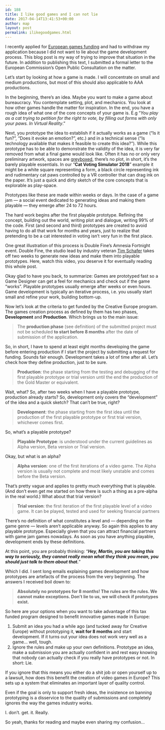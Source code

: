 ```yaml
---
id: 188
title: I like good games and I can not lie
date: 2017-04-14T13:41:53+00:00
author: map
layout: post
permalink: ilikegoodgames.html
---
```

I recently applied for [European games funding](http://eacea.ec.europa.eu/creative-europe/funding/support-for-development-european-video-games-2017_en) and had to withdraw my application because I did not want to lie about the game development process. This blog post is my way of trying to improve that situation in the future. In addition to publishing this text, I submitted a formal letter to the European Commission’s Open Public Consultation on the matter.<!--more-->

Let’s start by looking at how a game is made. I will concentrate on small and medium productions, but most of this should also applicable to AAA productions.

In the beginning, there’s an idea. Maybe you want to make a game about bureaucracy. You contemplate setting, plot, and mechanics. You look at how other games handle the matter for inspiration. In the end, you have a rough idea of what one of the core concepts of your game is. E.g “_You play as a cat trying to petition for the right to vote, by filling out forms with only your paws. In Virtual Reality_.”

Next, you prototype the idea to establish if it actually works as a game (“Is it fun?”, “Does it evoke an emotion?”, etc.) and in a technical sense (“Is technology available that makes it feasible to create this idea?”). While this prototype has to be able to demonstrate the validity of the idea, it is very far removed from what a final game would look like. Often it has no or only very preliminary artwork, spaces are [greyboxed](http://tesseract.uark.edu/blog/2015/09/10/real-space-vs-game-space-greyboxing-and-level-design/), there’s no plot, in short, it’s the barely playable essentials. In our “**Cat Voting Simulator 2018**” example it might be a white square representing a form, a black circle representing ink and rudimentary cat paws controlled by a VR controller that can drag ink on the paper. It’s just a quick and dirty sketch of the core concepts that is explorable as play-space.

Prototypes like these are made within weeks or days. In the case of a game jam — a social event dedicated to generating ideas and making them playable — they emerge after 24 to 72 hours.

The hard work begins after the first playable prototype. Refining the concept, building out the world, writing plot and dialogue, writing 99% of the code. First (and second and third) prototypes are created to avoid having to do all that work for months and years, just to realize that pretending to be a cat interested in voting isn’t very fun in the first place.

One great illustration of this process is Double Fine’s Amnesia Fortnight event. Double Fine, the studio lead by industry veteran [Tim Schafer](https://en.wikipedia.org/wiki/Tim_Schafer) takes off two weeks to generate new ideas and make them into playable prototypes. Here, watch this video, you deserve it for eventually reading this whole post.

Okay glad to have you back, to summarize: Games are prototyped fast so a Game Designer can get a feel for mechanics and check out if the game “works”. Playable prototypes usually emerge after weeks or even hours. Game development is typically an iterative process, i.e. you usually start small and refine your work, building bottom-up.

Now let’s look at the criteria to get funded by the Creative Europe program. The games creation process as defined by them has two phases, **Development** and **Production**. Which brings us to the main issue:

> The **production phase** (see definition) of the submitted project must not be scheduled **to start before 8 months** after the date of submission of the application.

So, in short, I have to spend at least eight months developing the game before entering production if I start the project by submitting a request for funding. Sounds fair enough. Development takes a lot of time after all. Let’s check how they define production, just to be sure.

> **Production**: the phase starting from the testing and debugging of the first playable prototype or trial version until the end the production of the Gold Master or equivalent.

Wait, what? So, after two weeks when I have a playable prototype, production already starts? So, development only covers the “development” of the idea and a quick sketch? That can’t be true, right?

> **Development**: the phase starting from the first idea until the production of the first playable prototype or first trial version, whichever comes first.

So, what’s a playable prototype?

> **Playable Prototype**: is understood under the current guidelines as Alpha version, Beta version or Trial version.

Okay, but what is an alpha?

> **Alpha version**: one of the first iterations of a video game. The Alpha version is usually not complete and most likely unstable and comes before the Beta version.

That’s pretty vague and applies to pretty much everything that is playable. (And don’t even get me started on how there is such a thing as a pre-alpha in the real world.) What about that trial version?

> **Trial version**: the first iteration of the first playable level of a video game. It can be played, tested and used for seeking financial partners

There’s no definition of what constitutes a level and — depending on the game genre — levels aren’t applicable anyway. So again this applies to any playable prototype. Especially given that you can attract financial partners with game jam games nowadays. As soon as you have anything playable, development ends by these definitions.

At this point, you are probably thinking: “_**Hey, Martin, you are taking this way to seriously, they cannot really mean what they think you mean, you should just talk to them about that.**_”

Which I did. I sent long emails explaining games development and how prototypes are artefacts of the process from the very beginning. The answers I received boil down to:

> **Absolutely no prototypes for 8 months! The rules are the rules. We cannot make exceptions. Don’t lie to us, we will check if prototypes exist.**

So here are your options when you want to take advantage of this tax funded program designed to benefit innovative games made in Europe:

  1. Submit an idea you had a while ago (and tucked away for Creative Europe) without prototyping it, **wait for 8 months** and start development. If it turns out your idea does not work very well as a game… well, tough.
  2. Ignore the rules and make up your own definitions. Prototype an idea, make a submission you are actually confident in and rest easy knowing that nobody can actually check if you really have prototypes or not. In short: Lie.

If you ignore that this means you either do a shit job or open yourself up to a lawsuit, how does this benefit the creation of video games in Europe? This sets up a system that eliminates an important layer of quality control.

Even if the goal is only to support fresh ideas, the insistence on banning prototyping is a disservice to the quality of submissions and completely ignores the way the games industry works.

I. don’t. get. it. Really.

So yeah, thanks for reading and maybe even sharing my confusion…

